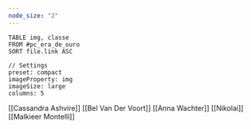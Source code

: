 ```yaml
---
node_size: "2"
---
```

```datacards
TABLE img, classe
FROM #pc_era_de_ouro
SORT file.link ASC 

// Settings
preset: compact
imageProperty: img
imageSize: large
columns: 5
```

[[Cassandra Ashvire]]
[[Bel Van Der Voort]]
[[Anna Wachter]]
[[Nikolai]]
[[Malkieer Montelli]]


